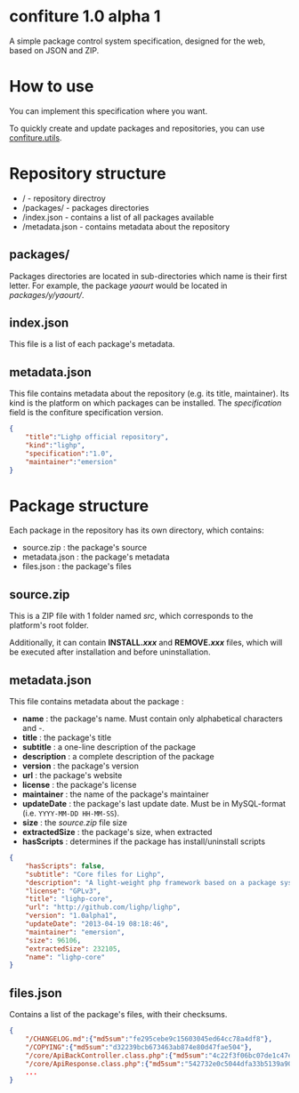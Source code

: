 confiture 1.0 alpha 1
=====================

A simple package control system specification, designed for the web, based on JSON and ZIP.

How to use
==========

You can implement this specification where you want.

To quickly create and update packages and repositories, you can use [confiture.utils](http://github.com/simonser/confiture.utils).

Repository structure
=================

* / - repository directroy
* /packages/ - packages directories
* /index.json - contains a list of all packages available
* /metadata.json - contains metadata about the repository

packages/
---------

Packages directories are located in sub-directories which name is their first letter. For example, the package _yaourt_ would be located in _packages/y/yaourt/_.

index.json
----------

This file is a list of each package's metadata.

metadata.json
-------------

This file contains metadata about the repository (e.g. its title, maintainer). Its kind is the platform on which packages can be installed. The _specification_ field is the confiture specification version.
```json
{
	"title":"Lighp official repository",
	"kind":"lighp",
	"specification":"1.0",
	"maintainer":"emersion"
}
```

Package structure
=================

Each package in the repository has its own directory, which contains:
* source.zip : the package's source
* metadata.json : the package's metadata
* files.json : the package's files

source.zip
----------

This is a ZIP file with 1 folder named _src_, which corresponds to the platform's root folder.

Additionally, it can contain **INSTALL.<em>xxx</em>** and **REMOVE.<em>xxx</em>** files, which will be executed after installation and before uninstallation.

metadata.json
-------------

This file contains metadata about the package :
* **name** : the package's name. Must contain only alphabetical characters and _-_.
* **title** : the package's title
* **subtitle** : a one-line description of the package
* **description** : a complete description of the package
* **version** : the package's version
* **url** : the package's website
* **license** : the package's license
* **maintainer** : the name of the package's maintainer
* **updateDate** : the package's last update date. Must be in MySQL-format (i.e. `YYYY-MM-DD HH-MM-SS`).
* **size** : the _source.zip_ file size
* **extractedSize** : the package's size, when extracted
* **hasScripts** : determines if the package has install/uninstall scripts

```json
{
    "hasScripts": false, 
    "subtitle": "Core files for Lighp", 
    "description": "A light-weight php framework based on a package system.", 
    "license": "GPLv3", 
    "title": "lighp-core", 
    "url": "http://github.com/lighp/lighp", 
    "version": "1.0alpha1", 
    "updateDate": "2013-04-19 08:18:46", 
    "maintainer": "emersion", 
    "size": 96106, 
    "extractedSize": 232105, 
    "name": "lighp-core"
}
```

files.json
----------

Contains a list of the package's files, with their checksums.

```json
{
	"/CHANGELOG.md":{"md5sum":"fe295cebe9c15603045ed64cc78a4df8"},
	"/COPYING":{"md5sum":"d32239bcb673463ab874e80d47fae504"},
	"/core/ApiBackController.class.php":{"md5sum":"4c22f3f06bc07de1c47e12d9948f0e84"},
	"/core/ApiResponse.class.php":{"md5sum":"542732e0c5044dfa33b5139a904798fa"},
	...
}
```
